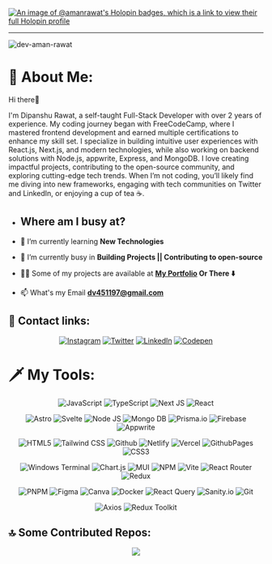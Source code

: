 [![An image of @amanrawat's Holopin badges, which is a link to view their full Holopin profile](https://holopin.me/amanrawat)](https://holopin.io/@amanrawat)
<hr>
  
<div align="left">
<img src="https://komarev.com/ghpvc/?username=dev-aman-rawat&label=Profile%20views&color=03176e&style=for-the-badge" alt="dev-aman-rawat" />

# 🤔 About Me:
 <div> 
   <p> Hi there👋 </p> <p> I'm Dipanshu Rawat, a self-taught Full-Stack Developer with over 2 years of experience. My coding journey began with FreeCodeCamp, where I mastered frontend development and earned multiple certifications to enhance my skill set. I specialize in building intuitive user experiences with React.js, Next.js, and modern technologies, while also working on backend solutions with Node.js, appwrite, Express, and MongoDB.
I love creating impactful projects, contributing to the open-source community, and exploring cutting-edge tech trends. When I’m not coding, you’ll likely find me diving into new frameworks, engaging with tech communities on Twitter and LinkedIn, or enjoying a cup of tea ☕. </p> 
 </div>
 
- ## Where am I busy at?

- 🌱 I’m currently learning **New Technologies**

- 🔭 I’m currently busy in **Building Projects || Contributing to open-source** 
  
- 👨‍💻 Some of my projects are available at **[My Portfolio](https://dipanshurdev.netlify.app/) Or There ⬇️**
  
- 📫 What's my Email **dv451197@gmail.com**
  
</div>


## 🔎 Contact links:
<div align="center">

[![Instagram](https://img.shields.io/badge/Instagram-%23E4405F.svg?logo=Instagram&logoColor=white)](https://instagram.com/dipanshurdev)
[![Twitter](https://img.shields.io/badge/Twitter-%23000.svg?logo=X&logoColor=white)](https://twitter.com/dipanshurdev)
[![LinkedIn](https://img.shields.io/badge/LinkedIn-%230077B5.svg?logo=linkedin&logoColor=white)](https://linkedin.com/in/dipanshurdev) 
[![Codepen](https://img.shields.io/badge/Codepen-000000?style=for-the-badge&logo=codepen&logoColor=white)](https://codepen.io/dev-aman-rawat) 
</div>

# 🗡️ My Tools:
<div align="center">
  
![JavaScript](https://img.shields.io/badge/javascript-%23000000.svg?style=for-the-badge&logo=javascript&logoColor=%23F7DF1E) 
![TypeScript](https://img.shields.io/badge/typescript-%23007ACC.svg?style=for-the-badge&logo=typescript&logoColor=white)
![Next JS](https://img.shields.io/badge/Next-black?style=for-the-badge&logo=next.js&logoColor=white)
![React](https://img.shields.io/badge/react-%2300334a.svg?style=for-the-badge&logo=react&logoColor=%2361DAFB)

![Astro](https://img.shields.io/badge/Astro-%23000000.svg?style=for-the-badge&logo=astro&logoColor=#ffffff)
![Svelte](https://img.shields.io/badge/svelte-%23f1413d.svg?style=for-the-badge&logo=svelte&logoColor=white) 
![Node JS](https://img.shields.io/badge/NodeJS-%23000.svg?style=for-the-badge&logo=node.js&logoColor=)
![Mongo DB](https://img.shields.io/badge/mongoDB-%23000.svg?style=for-the-badge&logo=mongodb&logoColor=#ffffff)
![Prisma.io](https://img.shields.io/badge/prisma.io-%23025175.svg?style=for-the-badge&logo=prisma&logoColor=)
![Firebase](https://img.shields.io/badge/firebase-%23000000.svg?style=for-the-badge&logo=firebase)
![Appwrite](https://img.shields.io/badge/Appwrite-%23000000.svg?style=for-the-badge&logo=appwrite&logoColor=#FD356D)

![HTML5](https://img.shields.io/badge/html5-%23E34F26.svg?style=for-the-badge&logo=html5&logoColor=white) 
![Tailwind CSS](https://img.shields.io/badge/Tailwindcss-%23000.svg?style=for-the-badge&logo=tailwindcss)
![Github](https://img.shields.io/badge/Github-121013?style=for-the-badge&logo=github&logoColor=white)
![Netlify](https://img.shields.io/badge/netlify-%23000000.svg?style=for-the-badge&logo=netlify&logoColor=#00C7B7) 
![Vercel](https://img.shields.io/badge/vercel-%23000000.svg?style=for-the-badge&logo=vercel&logoColor=white)
![GithubPages](https://img.shields.io/badge/github%20pages-121013?style=for-the-badge&logo=github&logoColor=white)
![CSS3](https://img.shields.io/badge/css3-%231572B6.svg?style=for-the-badge&logo=css3&logoColor=white)

![Windows Terminal](https://img.shields.io/badge/Windows%20Terminal-%23000.svg?style=for-the-badge&logo=windows-terminal&logoColor=white)
![Chart.js](https://img.shields.io/badge/chart.js-F5788D.svg?style=for-the-badge&logo=chart.js&logoColor=white)
![MUI](https://img.shields.io/badge/MUI-%230081CB.svg?style=for-the-badge&logo=mui&logoColor=white) 
![NPM](https://img.shields.io/badge/NPM-%23CB3837.svg?style=for-the-badge&logo=npm&logoColor=white)
![Vite](https://img.shields.io/badge/vite-%23000F.svg?style=for-the-badge&logo=vite)
![React Router](https://img.shields.io/badge/React%20Router%20Dom-%23000.svg?style=for-the-badge&logo=reactrouter) 
![Redux](https://img.shields.io/badge/redux-%23593d88.svg?style=for-the-badge&logo=redux&logoColor=white)  

![PNPM](https://img.shields.io/badge/pnpm-%234a4a4a.svg?style=for-the-badge&logo=pnpm&logoColor=f69220)
![Figma](https://img.shields.io/badge/figma-%23000.svg?style=for-the-badge&logo=figma) 
![Canva](https://img.shields.io/badge/Canva-%23000.svg?style=for-the-badge&logo=Canva)
![Docker](https://img.shields.io/badge/docker-%23000.svg?style=for-the-badge) 
![React Query](https://img.shields.io/badge/React%20Query-%23000000.svg?style=for-the-badge&logo=reactquery&logoColor=blue)
![Sanity.io](https://img.shields.io/badge/Sanity-%23ffffff.svg?style=for-the-badge&logo=sanity&logoColor=#D6542A)
![Git](https://img.shields.io/badge/Git-%23000000.svg?style=for-the-badge&logo=git)

![Axios](https://img.shields.io/badge/Axios-%23000.svg?style=for-the-badge&logo=axios&logoColor=)
![Redux Toolkit](https://img.shields.io/badge/Redux%20Toolkit-%23593d88.svg?style=for-the-badge&logo=redux)          
</div>

## 🔝 Some Contributed Repos:

<div align="center">
  
![](https://github-contributor-stats.vercel.app/api?username=dipanshurdev&limit=10&hide=B,B+&theme=radical&hide_contributor_rank=false)

</div>
